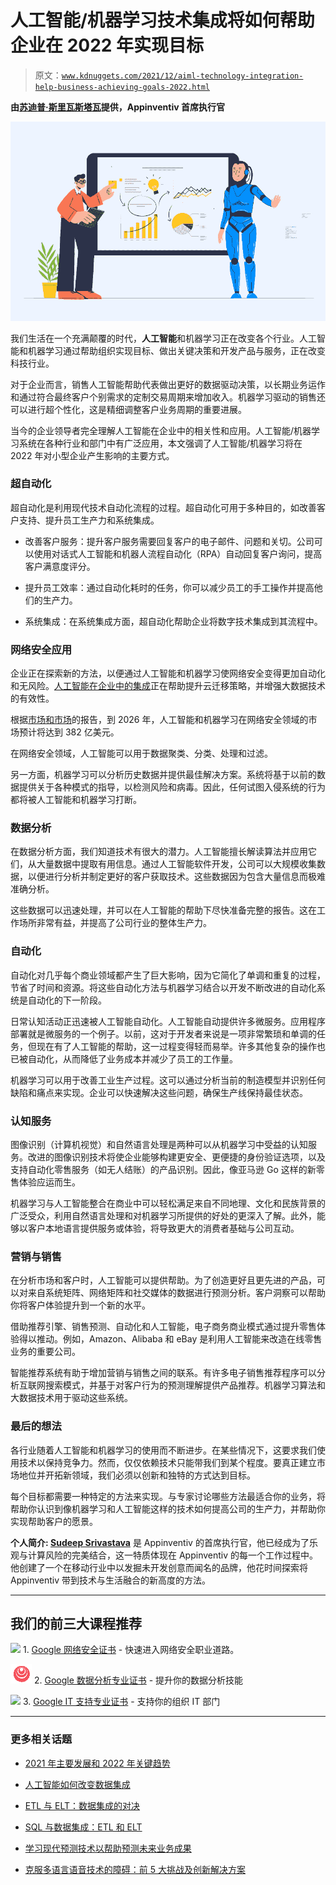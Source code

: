 # 人工智能/机器学习技术集成将如何帮助企业在 2022 年实现目标

> 原文：[`www.kdnuggets.com/2021/12/aiml-technology-integration-help-business-achieving-goals-2022.html`](https://www.kdnuggets.com/2021/12/aiml-technology-integration-help-business-achieving-goals-2022.html)

**由[苏迪普·斯里瓦斯塔瓦](https://www.linkedin.com/in/sudeep-srivastava/?originalSubdomain=in)提供，Appinventiv 首席执行官**

![Image](img/2387f4de01fd3c8523b88c1775ab089d.png)

我们生活在一个充满颠覆的时代，**人工智能**和机器学习正在改变各个行业。人工智能和机器学习通过帮助组织实现目标、做出关键决策和开发产品与服务，正在改变科技行业。

对于企业而言，销售人工智能帮助代表做出更好的数据驱动决策，以长期业务运作和通过符合最终客户个别需求的定制交易周期来增加收入。机器学习驱动的销售还可以进行超个性化，这是精细调整客户业务周期的重要进展。

当今的企业领导者完全理解人工智能在企业中的相关性和应用。人工智能/机器学习系统在各种行业和部门中有广泛应用，本文强调了人工智能/机器学习将在 2022 年对小型企业产生影响的主要方式。

### **超自动化**

超自动化是利用现代技术自动化流程的过程。超自动化可用于多种目的，如改善客户支持、提升员工生产力和系统集成。

+   改善客户服务：提升客户服务需要回复客户的电子邮件、问题和关切。公司可以使用对话式人工智能和机器人流程自动化（RPA）自动回复客户询问，提高客户满意度评分。

+   提升员工效率：通过自动化耗时的任务，你可以减少员工的手工操作并提高他们的生产力。

+   系统集成：在系统集成方面，超自动化帮助企业将数字技术集成到其流程中。

### **网络安全应用**

企业正在探索新的方法，以便通过人工智能和机器学习使网络安全变得更加自动化和无风险。[人工智能在企业中的集成](https://appinventiv.com/blog/integrating-ai-technologies-in-business/)正在帮助提升云迁移策略，并增强大数据技术的有效性。

根据[市场和市场](https://www.marketsandmarkets.com/Market-Reports/artificial-intelligence-security-market-220634996.html)的报告，到 2026 年，人工智能和机器学习在网络安全领域的市场预计将达到 382 亿美元。

在网络安全领域，人工智能可以用于数据聚类、分类、处理和过滤。

另一方面，机器学习可以分析历史数据并提供最佳解决方案。系统将基于以前的数据提供关于各种模式的指导，以检测风险和病毒。因此，任何试图入侵系统的行为都将被人工智能和机器学习打断。

### **数据分析**

在数据分析方面，我们知道技术有很大的潜力。人工智能擅长解读算法并应用它们，从大量数据中提取有用信息。通过人工智能软件开发，公司可以大规模收集数据，以便进行分析并制定更好的客户获取技术。这些数据因为包含大量信息而极难准确分析。

这些数据可以迅速处理，并可以在人工智能的帮助下尽快准备完整的报告。这在工作场所非常有益，并提高了公司行业的整体生产力。

### **自动化**

自动化对几乎每个商业领域都产生了巨大影响，因为它简化了单调和重复的过程，节省了时间和资源。将这些自动化方法与机器学习结合以开发不断改进的自动化系统是自动化的下一阶段。

日常认知活动正迅速被人工智能自动化。人工智能自动提供许多微服务。应用程序部署就是微服务的一个例子。以前，这对于开发者来说是一项非常繁琐和单调的任务，但现在有了人工智能的帮助，这一过程变得轻而易举。许多其他复杂的操作也已被自动化，从而降低了业务成本并减少了员工的工作量。

机器学习可以用于改善工业生产过程。这可以通过分析当前的制造模型并识别任何缺陷和痛点来实现。企业可以快速解决这些问题，确保生产线保持最佳状态。

### **认知服务**

图像识别（计算机视觉）和自然语言处理是两种可以从机器学习中受益的认知服务。改进的图像识别技术将使企业能够构建更安全、更便捷的身份验证选项，以及支持自动化零售服务（如无人结账）的产品识别。因此，像亚马逊 Go 这样的新零售体验应运而生。

机器学习与人工智能整合在商业中可以轻松满足来自不同地理、文化和民族背景的广泛受众，利用自然语言处理和对机器学习所提供的好处的更深入了解。此外，能够以客户本地语言提供服务或体验，将导致更大的消费者基础与公司互动。

### **营销与销售**

在分析市场和客户时，人工智能可以提供帮助。为了创造更好且更先进的产品，可以对来自系统矩阵、网络矩阵和社交媒体的数据进行预测分析。客户洞察可以帮助你将客户体验提升到一个新的水平。

借助推荐引擎、销售预测、自动化和人工智能，电子商务商业模式通过提升零售体验得以推动。例如，Amazon、Alibaba 和 eBay 是利用人工智能来改造在线零售业务的重要公司。

智能推荐系统有助于增加营销与销售之间的联系。有许多电子销售推荐程序可以分析互联网搜索模式，并基于对客户行为的预测理解提供产品推荐。机器学习算法和大数据技术用于驱动这些系统。

### **最后的想法**

各行业随着人工智能和机器学习的使用而不断进步。在某些情况下，这要求我们使用技术以保持竞争力。然而，仅仅依赖技术只能带我们到某个程度。要真正建立市场地位并开拓新领域，我们必须以创新和独特的方式达到目标。

每个目标都需要一种特定的方法来实现。与专家讨论哪些方法最适合你的业务，将帮助你认识到像机器学习和人工智能这样的技术如何提高公司的生产力，并帮助你实现帮助客户的愿景。

**个人简介: [Sudeep Srivastava](https://www.linkedin.com/in/sudeep-srivastava/?originalSubdomain=in)** 是 Appinventiv 的首席执行官，他已经成为了乐观与计算风险的完美结合，这一特质体现在 Appinventiv 的每一个工作过程中。他创建了一个在移动行业中以发掘未开发创意而闻名的品牌，他花时间探索将 Appinventiv 带到技术与生活融合的新高度的方法。

* * *

## 我们的前三大课程推荐

![](img/0244c01ba9267c002ef39d4907e0b8fb.png) 1\. [Google 网络安全证书](https://www.kdnuggets.com/google-cybersecurity) - 快速进入网络安全职业道路。

![](img/e225c49c3c91745821c8c0368bf04711.png) 2\. [Google 数据分析专业证书](https://www.kdnuggets.com/google-data-analytics) - 提升你的数据分析技能

![](img/0244c01ba9267c002ef39d4907e0b8fb.png) 3\. [Google IT 支持专业证书](https://www.kdnuggets.com/google-itsupport) - 支持你的组织 IT 部门

* * *

### 更多相关话题

+   [2021 年主要发展和 2022 年关键趋势](https://www.kdnuggets.com/2021/12/trends-ai-data-science-ml-technology.html)

+   [人工智能如何改变数据集成](https://www.kdnuggets.com/2022/04/artificial-intelligence-transform-data-integration.html)

+   [ETL 与 ELT：数据集成的对决](https://www.kdnuggets.com/2022/08/etl-elt-data-integration-showdown.html)

+   [SQL 与数据集成：ETL 和 ELT](https://www.kdnuggets.com/2023/01/sql-data-integration-etl-elt.html)

+   [学习现代预测技术以帮助预测未来业务成果](https://www.kdnuggets.com/2022/12/sphere-learn-modern-forecasting-techniques-help-predict-future-business-outcomes.html)

+   [克服多语言语音技术的障碍：前 5 大挑战及创新解决方案](https://www.kdnuggets.com/2023/08/overcoming-barriers-multilingual-voice-technology-top-5-challenges-innovative-solutions.html)
